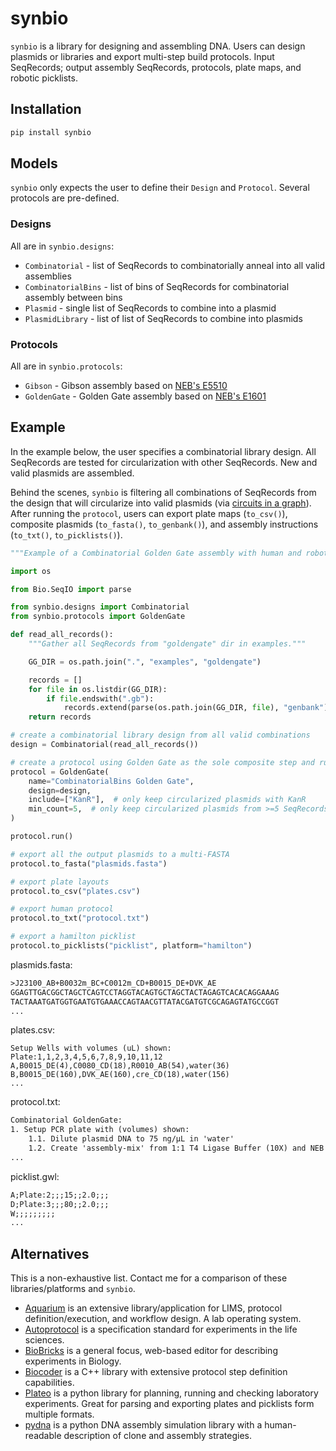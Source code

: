 # synbio

`synbio` is a library for designing and assembling DNA. Users can design plasmids or libraries and export multi-step build protocols. Input SeqRecords; output assembly SeqRecords, protocols, plate maps, and robotic picklists.

## Installation

```bash
pip install synbio
```

## Models

`synbio` only expects the user to define their `Design` and `Protocol`. Several protocols are pre-defined.

### Designs

All are in `synbio.designs`:

- `Combinatorial` - list of SeqRecords to combinatorially anneal into all valid assemblies
- `CombinatorialBins` - list of bins of SeqRecords for combinatorial assembly between bins
- `Plasmid` - single list of SeqRecords to combine into a plasmid
- `PlasmidLibrary` - list of list of SeqRecords to combine into plasmids

### Protocols

All are in `synbio.protocols`:

- `Gibson` - Gibson assembly based on [NEB's E5510](https://www.neb.com/protocols/2012/12/11/gibson-assembly-protocol-e5510)
- `GoldenGate` - Golden Gate assembly based on [NEB's E1601](https://www.neb.com/products/e1601-neb-golden-gate-assembly-mix#Product%20Information)

## Example

In the example below, the user specifies a combinatorial library design. All SeqRecords are tested for circularization with other SeqRecords. New and valid plasmids are assembled.

Behind the scenes, `synbio` is filtering all combinations of SeqRecords from the design that will circularize into valid plasmids (via [circuits in a graph](https://bmcbioinformatics.biomedcentral.com/articles/10.1186/s12859-015-0544-x/figures/1)). After running the `protocol`, users can export plate maps (`to_csv()`), composite plasmids (`to_fasta()`, `to_genbank()`), and assembly instructions (`to_txt()`, `to_picklists()`).

```python
"""Example of a Combinatorial Golden Gate assembly with human and robot output protocols."""

import os

from Bio.SeqIO import parse

from synbio.designs import Combinatorial
from synbio.protocols import GoldenGate

def read_all_records():
    """Gather all SeqRecords from "goldengate" dir in examples."""

    GG_DIR = os.path.join(".", "examples", "goldengate")

    records = []
    for file in os.listdir(GG_DIR):
        if file.endswith(".gb"):
            records.extend(parse(os.path.join(GG_DIR, file), "genbank"))
    return records

# create a combinatorial library design from all valid combinations
design = Combinatorial(read_all_records())

# create a protocol using Golden Gate as the sole composite step and run
protocol = GoldenGate(
    name="CombinatorialBins Golden Gate",
    design=design,
    include=["KanR"],  # only keep circularized plasmids with KanR
    min_count=5,  # only keep circularized plasmids from >=5 SeqRecords
)

protocol.run()

# export all the output plasmids to a multi-FASTA
protocol.to_fasta("plasmids.fasta")

# export plate layouts
protocol.to_csv("plates.csv")

# export human protocol
protocol.to_txt("protocol.txt")

# export a hamilton picklist
protocol.to_picklists("picklist", platform="hamilton")
```

plasmids.fasta:

```txt
>J23100_AB+B0032m_BC+C0012m_CD+B0015_DE+DVK_AE
GGAGTTGACGGCTAGCTCAGTCCTAGGTACAGTGCTAGCTACTAGAGTCACACAGGAAAG
TACTAAATGATGGTGAATGTGAAACCAGTAACGTTATACGATGTCGCAGAGTATGCCGGT
...
```

plates.csv:

```csv
Setup Wells with volumes (uL) shown:
Plate:1,1,2,3,4,5,6,7,8,9,10,11,12
A,B0015_DE(4),C0080_CD(18),R0010_AB(54),water(36)
B,B0015_DE(160),DVK_AE(160),cre_CD(18),water(156)
...
```

protocol.txt:

```txt
Combinatorial GoldenGate:
1. Setup PCR plate with (volumes) shown:
	1.1. Dilute plasmid DNA to 75 ng/µL in 'water'
	1.2. Create 'assembly-mix' from 1:1 T4 Ligase Buffer (10X) and NEB Golden Gate Assembly Mix
...
```

picklist.gwl:

```txt
A;Plate:2;;;15;;2.0;;;
D;Plate:3;;;80;;2.0;;;
W;;;;;;;;;
...
```

## Alternatives

This is a non-exhaustive list. Contact me for a comparison of these libraries/platforms and `synbio`.

- [Aquarium](https://www.aquarium.bio/) is an extensive library/application for LIMS, protocol definition/execution, and workflow design. A lab operating system.
- [Autoprotocol](https://github.com/autoprotocol/autoprotocol-python) is a specification standard for experiments in the life sciences.
- [BioBricks](https://github.com/liaupm/BioBlocks) is a general focus, web-based editor for describing experiments in Biology.
- [Biocoder](https://jbioleng.biomedcentral.com/articles/10.1186/1754-1611-4-13) is a C++ library with extensive protocol step definition capabilities.
- [Plateo](https://github.com/Edinburgh-Genome-Foundry/Plateo) is a python library for planning, running and checking laboratory experiments. Great for parsing and exporting plates and picklists form multiple formats.
- [pydna](https://github.com/BjornFJohansson/pydna) is a python DNA assembly simulation library with a human-readable description of clone and assembly strategies.
